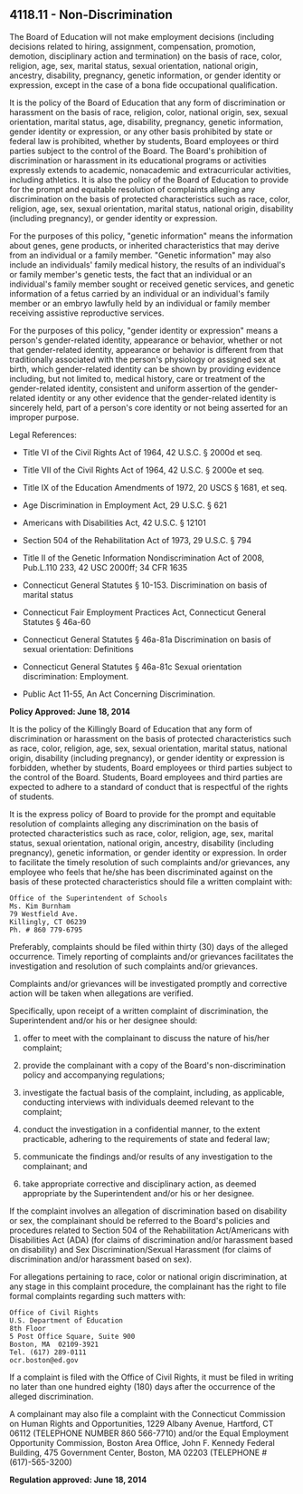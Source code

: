 ## 4118.11 - Non-Discrimination

The Board of Education will not make employment decisions (including decisions related to hiring, assignment, compensation, promotion, demotion, disciplinary action and termination) on the basis of race, color, religion, age, sex, marital status, sexual orientation, national origin, ancestry, disability, pregnancy, genetic information, or gender identity or expression, except in the case of a bona fide occupational qualification.

It is the policy of the Board of Education that any form of discrimination or harassment on the basis of race, religion, color, national origin, sex, sexual orientation, marital status, age, disability, pregnancy, genetic information, gender identity or expression, or any other basis prohibited by state or federal law is prohibited, whether by students, Board employees or third parties subject to the control of the Board.  The Board's prohibition of discrimination or harassment in its educational programs or activities expressly extends to academic, nonacademic and extracurricular activities, including athletics.  It is also the policy of the Board of Education to provide for the prompt and equitable resolution of complaints alleging any discrimination on the basis of protected characteristics such as race, color, religion, age, sex, sexual orientation, marital status, national origin, disability (including pregnancy), or gender identity or expression. 

For the purposes of this policy, "genetic information" means the information about genes, gene products, or inherited characteristics that may derive from an individual or a family member.  "Genetic information" may also include an individuals' family medical history, the results of an individual's or family member's genetic tests, the fact that an individual or an individual's family member sought or received genetic services, and genetic information of a fetus carried by an individual or an individual's family member or an embryo lawfully held by an individual or family member receiving assistive reproductive services.

For the purposes of this policy, "gender identity or expression" means a person's gender-related identity, appearance or behavior, whether or not that gender-related identity, appearance or behavior is different from that traditionally associated with the person's physiology or assigned sex at birth, which gender-related identity can be shown by providing evidence including, but not limited to, medical history, care or treatment of the gender-related identity, consistent and uniform assertion of the gender-related identity or any other evidence that the gender-related identity is sincerely held, part of a person's core identity or not being asserted for an improper purpose.

Legal References: 

* Title VI of the Civil Rights Act of 1964, 42 U.S.C. § 2000d et seq.

* Title VII of the Civil Rights Act of 1964, 42 U.S.C. § 2000e et seq.

* Title IX of the Education Amendments of 1972, 20 USCS § 1681, et seq.

* Age Discrimination in Employment Act, 29 U.S.C. § 621

* Americans with Disabilities Act, 42 U.S.C. § 12101

* Section 504 of the Rehabilitation Act of 1973, 29 U.S.C. § 794

* Title II of the Genetic Information Nondiscrimination Act of 2008, Pub.L.110 233, 42 USC 2000ff; 34 CFR 1635

* Connecticut General Statutes § 10-153.  Discrimination on basis of marital status

* Connecticut Fair Employment Practices Act, Connecticut General Statutes § 46a-60

* Connecticut General Statutes § 46a-81a  Discrimination on basis of sexual orientation:  Definitions

* Connecticut General Statutes § 46a-81c  Sexual orientation discrimination:  Employment.

* Public Act 11-55, An Act Concerning Discrimination.

**Policy Approved:  June 18, 2014**

It is the policy of the Killingly Board of Education that any form of discrimination or harassment on the basis of protected characteristics such as race, color, religion, age, sex, sexual orientation, marital status, national origin, disability (including pregnancy), or gender identity or expression is forbidden, whether by students, Board employees or third parties subject to the control of the Board.  Students, Board employees and third parties are expected to adhere to a standard of conduct that is respectful of the rights of students. 

It is the express policy of Board to provide for the prompt and equitable resolution of complaints alleging any discrimination on the basis of protected characteristics such as race, color, religion, age, sex, marital status, sexual orientation, national origin, ancestry, disability (including pregnancy), genetic information, or gender identity or expression.  In order to facilitate the timely resolution of such complaints and/or grievances, any employee who feels that he/she has been discriminated against on the basis of these protected characteristics should file a written complaint with:

```
Office of the Superintendent of Schools
Ms. Kim Burnham
79 Westfield Ave.
Killingly, CT 06239
Ph. # 860 779-6795
```

Preferably, complaints should be filed within thirty (30) days of the alleged occurrence.  Timely reporting of complaints and/or grievances facilitates the investigation and resolution of such complaints and/or grievances.

Complaints and/or grievances will be investigated promptly and corrective action will be taken when allegations are verified.

Specifically, upon receipt of a written complaint of discrimination, the Superintendent and/or his or her designee should:

1.  offer to meet with the complainant to discuss the nature of his/her complaint;

2.  provide the complainant with a copy of the Board's non-discrimination policy and accompanying regulations;

3.  investigate the factual basis of the complaint, including, as applicable, conducting interviews with individuals deemed relevant to the complaint;

4.  conduct the investigation in a confidential manner, to the extent practicable, adhering to the requirements of state and federal law;

5.  communicate the findings and/or results of any investigation to the complainant; and

6.  take appropriate corrective and disciplinary action, as deemed appropriate by the Superintendent and/or his or her designee.

If the complaint involves an allegation of discrimination based on disability or sex, the complainant should be referred to the Board's policies and procedures related to Section 504 of the Rehabilitation Act/Americans with Disabilities Act (ADA) (for claims of discrimination and/or harassment based on disability) and Sex Discrimination/Sexual Harassment (for claims of discrimination and/or harassment based on sex). 

For allegations pertaining to race, color or national origin discrimination, at any stage in this complaint procedure, the complainant has the right to file formal complaints regarding such matters with:

```
Office of Civil Rights
U.S. Department of Education
8th Floor
5 Post Office Square, Suite 900
Boston, MA  02109-3921
Tel. (617) 289-0111
ocr.boston@ed.gov
```

If a complaint is filed with the Office of Civil Rights, it must be filed in writing no later than one hundred eighty (180) days after the occurrence of the alleged discrimination.

A complainant may also file a complaint with the Connecticut Commission on Human Rights and Opportunities, 1229 Albany Avenue, Hartford, CT  06112 (TELEPHONE NUMBER 860 566-7710) and/or the Equal Employment Opportunity Commission, Boston Area Office, John F. Kennedy Federal Building, 475 Government Center, Boston, MA  02203 (TELEPHONE # (617)-565-3200)

**Regulation approved: June 18, 2014**

